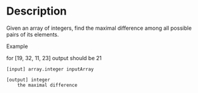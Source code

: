 # Description
Given an array of integers, find the maximal difference among all possible pairs of its elements.

Example

for [19, 32, 11, 23] output should be 21

```
[input] array.integer inputArray

[output] integer
    the maximal difference
```
